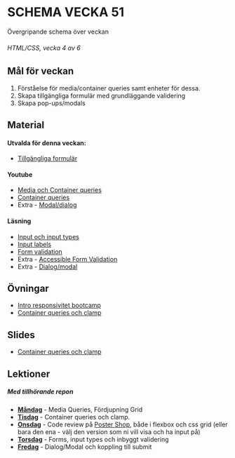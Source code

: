 # SCHEMA VECKA 51
Övergripande schema över veckan

###### HTML/CSS, vecka 4 av 6

## Mål för veckan
1. Förståelse för media/container queries samt enheter för dessa.
2. Skapa tillgängliga formulär med grundläggande validering
3. Skapa pop-ups/modals

## Material
#### Utvalda för denna veckan:
* [Tillgängliga formulär](https://app.pluralsight.com/library/courses/accessibility-keyboard-input-forms/table-of-contents)
#### Youtube
* [Media och Container queries](https://www.youtube.com/watch?v=2rlWBZ17Wes)
* [Container queries](https://www.youtube.com/watch?v=ZSaAHb5dRwQ)
* Extra - [Modal/dialog](https://www.youtube.com/watch?v=ywtkJkxJsdg)
#### Läsning
* [Input och input types](https://developer.mozilla.org/en-US/docs/Web/HTML/Element/input)
* [Input labels](https://css-tricks.com/html-inputs-and-labels-a-love-story/)
* [Form validation](https://developer.mozilla.org/en-US/docs/Learn/Forms/Form_validation)
* Extra - [Accessible Form Validation](https://www.smashingmagazine.com/2023/02/guide-accessible-form-validation/)
* Extra - [Dialog/modal](https://blog.hubspot.com/website/html-dialog)
## Övningar
* [Intro responsivitet bootcamp]()
* [Container queries och clamp](https://github.com/Lexicon-frontend-2024-2025/ovning-container-queries-clamp/tree/main)
## Slides
* [Container queries och clamp](https://docs.google.com/presentation/d/1sNCPQe_l8dQPUyJz23eTA35cDrWWLmBSdiOR301H83Y/edit?usp=sharing)

## Lektioner
##### Med tillhörande repon
* **[Måndag](https://github.com/Lexicon-frontend-2024-2025/lecture-16-dec)** - Media Queries, Fördjupning Grid  
* **[Tisdag](https://github.com/Lexicon-frontend-2024-2025/lecture-17-dec)** - Container queries och clamp.
* **[Onsdag]()** - Code review på [Poster Shop](https://github.com/Lexicon-frontend-2024-2025/poster-shop), både i flexbox och css grid (eller bara den ena - välj den version som ni vill visa och ha input på)
* **[Torsdag](https://github.com/Lexicon-frontend-2024-2025/lecture-19dec)** - Forms, input types och inbyggt validering
* **[Fredag]()** - Dialog/Modal och koppling till submit
